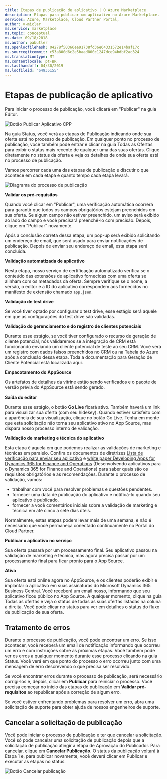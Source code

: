 ```yaml
---
title: Etapas de publicação de aplicativo | O Azure Marketplace
description: Etapas para publicar um aplicativo no Azure Marketplace.
services: Azure, Marketplace, Cloud Partner Portal,
author: v-miclar
ms.service: marketplace
ms.topic: conceptual
ms.date: 09/18/2018
ms.author: pabutler
ms.openlocfilehash: 04278f50366ee91738fd36e64331572e14baf17c
ms.sourcegitcommit: c53a800d6c2e5baad800c1247dce94bdbf2ad324
ms.translationtype: MT
ms.contentlocale: pt-BR
ms.lasthandoff: 04/30/2019
ms.locfileid: "64935155"
---
```

# <a name="app-publishing-steps"></a>Etapas de publicação de aplicativo

Para iniciar o processo de publicação, você clicará em "Publicar" na guia Editor.

![Botão Publicar Aplicativo CPP](./media/d365-financials/image014.jpg)


Na guia Status, você verá as etapas de Publicação indicando onde sua oferta está no processo de publicação. Em qualquer ponto no processo de publicação, você também pode entrar e clicar na guia Todas as Ofertas para exibir o status mais recente de qualquer uma das suas ofertas. Clique diretamente no status da oferta e veja os detalhes de onde sua oferta está no processo de publicação.

Vamos percorrer cada uma das etapas de publicação e discutir o que acontece em cada etapa e quanto tempo cada etapa levará.

![Diagrama do processo de publicação](./media/d365-financials/image017.png)


**Validar os pré-requisitos**

Quando você clicar em "Publicar", uma verificação automática ocorrerá para garantir que todos os campos obrigatórios estejam preenchidos em sua oferta. Se algum campo não estiver preenchido, um aviso será exibido ao lado do campo e você precisará preenchê-lo com precisão. Depois, clique em "Publicar" novamente.

Após a conclusão correta dessa etapa, um pop-up será exibido solicitando um endereço de email, que será usado para enviar notificações de publicação. Depois de enviar seu endereço de email, esta etapa será concluída.


**Validação automatizada de aplicativo**

Nesta etapa, nosso serviço de certificação automatizado verifica se o conteúdo das extensões de aplicativo fornecidas com uma oferta se alinham com os metadados da oferta. Sempre verifique se o nome, a versão, o editor e a ID do aplicativo correspondem aos fornecidos no manifesto de extensão chamado `app.json`.


**Validação de test drive**

Se você tiver optado por configurar o test drive, esse estágio será aquele em que as configurações do test drive são validadas.


**Validação do gerenciamento e do registro de clientes potenciais**

Durante esse estágio, se você tiver configurado o recurso de geração de cliente potencial, nós validaremos se a integração de CRM está funcionando enviando um cliente potencial de teste ao seu CRM. Você verá um registro com dados falsos preenchidos no CRM ou na Tabela do Azure após a conclusão dessa etapa. Toda a documentação para Geração de Cliente Potencial está localizada aqui.


**Empacotamento do AppSource**

Os artefatos de detalhes da vitrine estão sendo verificados e o pacote de versão prévia do AppSource está sendo gerado.


**Saída do editor**

Durante esse estágio, o botão **Go Live** ficará ativo. Também haverá um link para visualizar sua oferta (com seu hidekey). Quando estiver satisfeito com a aparência de sua visualização, clique no botão Go Live.
Tenha em mente que esta solicitação não torna seu aplicativo ativo no App Source, mas dispara nosso processo interno de validação.


**Validação de marketing e técnica do aplicativo**

Esta etapa é aquela em que podemos realizar as validações de marketing e técnicas em paralelo. Confira os documentos de diretrizes [Lista de verificação para enviar seu aplicativo](https://aka.ms/CheckBeforeYouSubmit) e [white paper Developing Apps for Dynamics 365 for Finance and Operations](https://go.microsoft.com/fwlink/?linkid=841518) (Desenvolvendo aplicativos para o Dynamics 365 for Finance and Operations) para saber quais são os requisitos obrigatórios e as recomendações. Durante o processo de validação, vamos:
-  trabalhar com você para resolver problemas e questões pendentes.  
- fornecer uma data de publicação do aplicativo e notificá-lo quando seu aplicativo é publicado. 
- fornecer a você comentários iniciais sobre a validação de marketing e técnica em até cinco a sete dias úteis.

Normalmente, estas etapas podem levar mais de uma semana, e não é necessário que você permaneça conectado continuamente no Portal do Cloud Partner.


**Publicar o aplicativo no serviço**

Sua oferta passará por um processamento final. Seu aplicativo passou na validação de marketing e técnica, mas agora precisa passar por um processamento final para ficar pronto para o App Source.


**Ativa**

Sua oferta está online agora no AppSource, e os clientes poderão exibir e implantar o aplicativo em suas assinaturas do Microsoft Dynamics 365 Business Central. Você receberá um email nosso, informando que seu aplicativo ficou público no App Source. A qualquer momento, clique na guia Todas as ofertas e veja o status de todas as suas ofertas listadas na coluna à direita. Você pode clicar no status para ver em detalhes o status do fluxo de publicação de sua oferta.


<a name="error-handling"></a>Tratamento de erros
--------------

Durante o processo de publicação, você pode encontrar um erro. Se isso acontecer, você receberá um email de notificação informando que ocorreu um erro e com instruções sobre as próximas etapas. Você também pode ver os erros a qualquer momento durante esse processo clicando na guia Status. Você verá em que ponto do processo o erro ocorreu junto com uma mensagem de erro descrevendo o que precisa ser resolvido.

Se você encontrar erros durante o processo de publicação, será necessário corrigi-los e, depois, clicar em **Publicar** para reiniciar o processo. Você precisa começar no início das etapas de publicação em **Validar pré-requisitos** ao republicar após a correção de algum erro.

Se você estiver enfrentando problemas para resolver um erro, abra uma solicitação de suporte para obter ajuda de nossos engenheiros de suporte.


<a name="canceling-the-publishing-request"></a>Cancelar a solicitação de publicação
--------------------------------

Você pode iniciar o processo de publicação e ter que cancelar a solicitação. Você só pode cancelar uma solicitação de publicação depois que a solicitação de publicação atingir a etapa de Aprovação do Publicador. Para cancelar, clique em **Cancelar Publicação**. O status da publicação voltará à Etapa 1 e, para publicar novamente, você deverá clicar em Publicar e executar as etapas no status.

![Botão Cancelar publicação](./media/d365-financials/image013.png)
